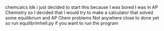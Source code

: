 chemcalcs
Idk i just decided to start this because I was bored
I was in AP Chemistry so I decided that I would try to make a calculator that solved some equilibrium and AP Chem problems
Not anywhere close to done yet so
run equilibrimhell.py if you want to run the program